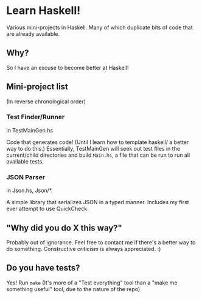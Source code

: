 # Learn Haskell!
Various mini-projects in Haskell. Many of which duplicate bits of 
code that are already available. 

## Why?
So I have an excuse to become better at Haskell!

## Mini-project list
(In reverse chronological order)

### Test Finder/Runner
in TestMainGen.hs

Code that generates code! (Until I learn how to template haskell/
a better way to do this.) Essentially, TestMainGen will seek out
test files in the current/child directories and build `Main.hs`, 
a file that can be run to run all available tests.

### JSON Parser
in Json.hs, Json/\*. 

A simple library that serializes JSON in a typed manner. Includes 
my first ever attempt to use QuickCheck.

## "Why did you do X this way?"
Probably out of ignorance. Feel free to contact me if there's a better
way to do something. Constructive criticism is always appreciated. :)

## Do you have tests?
Yes! Run `make` (It's more of a "Test everything" tool than a "make me
something useful" tool, due to the nature of the repo)
